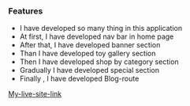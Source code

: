 ### Features

- I have developed so many thing in this application
- At first, I have developed nav bar in home page
- After that, I have developed banner section
- Than I have developed toy gallery section
- Then I have developed shop by category section
- Gradually I have developed special section
- Finally , I have developed Blog-route

[My-live-site-link](https://recipe-garden-client.web.app/)
